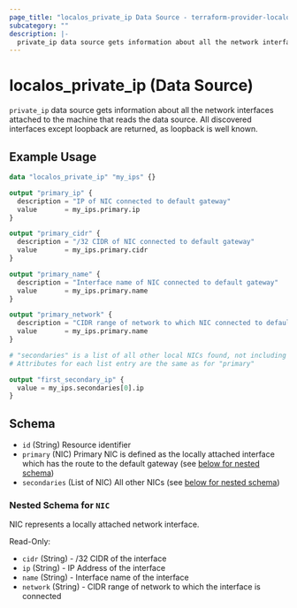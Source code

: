 ```yaml
---
page_title: "localos_private_ip Data Source - terraform-provider-localos"
subcategory: ""
description: |-
  private_ip data source gets information about all the network interfaces attached to the machine that reads the data source. All discovered interfaces except loopback are returned, as loopback is well known.
---
```


# localos_private_ip (Data Source)

`private_ip` data source gets information about all the network interfaces attached to the machine that reads the data source. All discovered interfaces except loopback are returned, as loopback is well known.

## Example Usage

```terraform
data "localos_private_ip" "my_ips" {}

output "primary_ip" {
  description = "IP of NIC connected to default gateway"
  value       = my_ips.primary.ip
}

output "primary_cidr" {
  description = "/32 CIDR of NIC connected to default gateway"
  value       = my_ips.primary.cidr
}

output "primary_name" {
  description = "Interface name of NIC connected to default gateway"
  value       = my_ips.primary.name
}

output "primary_network" {
  description = "CIDR range of network to which NIC connected to default gateway is part of"
  value       = my_ips.primary.name
}

# "secondaries" is a list of all other local NICs found, not including loopback adapter
# Attributes for each list entry are the same as for "primary"

output "first_secondary_ip" {
  value = my_ips.secondaries[0].ip
}
```

<!--
    Schema ORIGINALLY generated by tfplugindocs,
    then manually tweaked to circumvent current limitations.

    This should be revisited, once https://github.com/hashicorp/terraform-plugin-docs/issues/66 is resolved.
-->
## Schema

- `id` (String) Resource identifier
- `primary` (NIC) Primary NIC is defined as the locally attached interface which has the route to the default gateway (see [below for nested schema](#nestedatt--nic))
- `secondaries` (List of NIC) All other NICs (see [below for nested schema](#nestedatt--nic))

<a id="nestedatt--nic"></a>
### Nested Schema for `NIC`

NIC represents a locally attached network interface.

Read-Only:

- `cidr` (String) - /32 CIDR of the interface
- `ip` (String) - IP Address of the interface
- `name` (String) - Interface name of the interface
- `network` (String) - CIDR range of network to which the interface is connected



